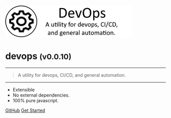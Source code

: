 <!-- _coverpage.md -->

![logo](media/devops-banner-large.png)

# devops <small>(v0.0.10)</small>

<hr>

> A utility for devops, CI/CD, and general automation.

<hr>

- Extensible
- No external dependencies.
- 100% pure javascript.

[GitHub](https://github.com/liquicode/devops)
[Get Started](external/readme.md)


<!-- background image -->
<!-- ![]() -->

<!-- background color -->
<!-- ![color](#cceeff) -->
<!-- ![color](#2980B9) -->
